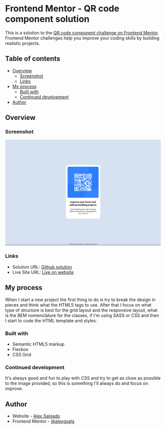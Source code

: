 # Frontend Mentor - QR code component solution

This is a solution to the [QR code component challenge on Frontend Mentor](https://www.frontendmentor.io/challenges/qr-code-component-iux_sIO_H). Frontend Mentor challenges help you improve your coding skills by building realistic projects. 

## Table of contents

- [Overview](#overview)
  - [Screenshot](#screenshot)
  - [Links](#links)
- [My process](#my-process)
  - [Built with](#built-with)
  - [Continued development](#continued-development)
- [Author](#author)


## Overview

### Screenshot

![](./design/MyResult.png)

### Links

- Solution URL: [Github solution](https://github.com/alexgsalg/frontendMentors-qrcode)
- Live Site URL: [Live on website](https://dromini.com.br/frontendmentors/qrcode/)

## My process

When I start a new project the first thing to do is try to break the design in pieces and think what the HTML5 tags to use. After that I focus on what type of structure is best for the grid layout and the responsive layout, what is the BEM nomenclature for the classes, if I'm using SASS or CSS and then I start to code the HTML template and styles.

### Built with

- Semantic HTML5 markup
- Flexbox
- CSS Grid

### Continued development

It's always good and fun to play with CSS and try to get as close as possible to the image provided, so this is something I'll always do and focus on improve.

## Author

- Website - [Alex Salgado](https://github.com/alexgsalg)
- Frontend Mentor - [@alexgsalg](https://www.frontendmentor.io/profile/alexgsalg)
